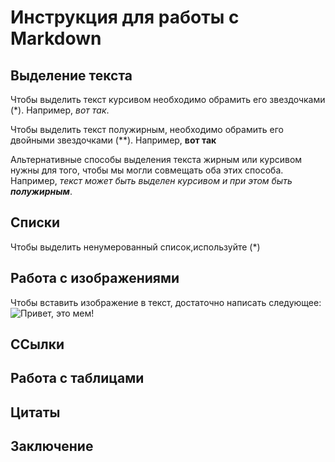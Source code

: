 # Инструкция для работы с Markdown

## Выделение текста

Чтобы выделить текст курсивом необходимо обрамить его звездочками (*). Например, *вот так*.

Чтобы выделить текст полужирным, необходимо обрамить его двойными звездочками (**). Например, **вот так**

Альтернативные способы выделения текста жирным или курсивом нужны для того, чтобы мы могли совмещать оба этих способа. Например, _текст может быть выделен курсивом и при этом быть **полужирным**_.

## Списки

Чтобы выделить ненумерованный список,используйте (*)

## Работа с изображениями

Чтобы вставить изображение в текст, достаточно написать следующее:
![Привет, это мем!](MEM.jfif)

## ССылки

## Работа с таблицами

## Цитаты

## Заключение